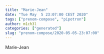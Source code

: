 ```yaml
---
title: "Marie-Jean"
date: "Tue May  5 23:07:00 CEST 2020"
tags: ["prenom-compose", "pipotron"]
author: m1ch3l
categories: ["generated"]
slug: "prenom-compose/2020-05-05-23:07:00"
---
```


Marie-Jean

